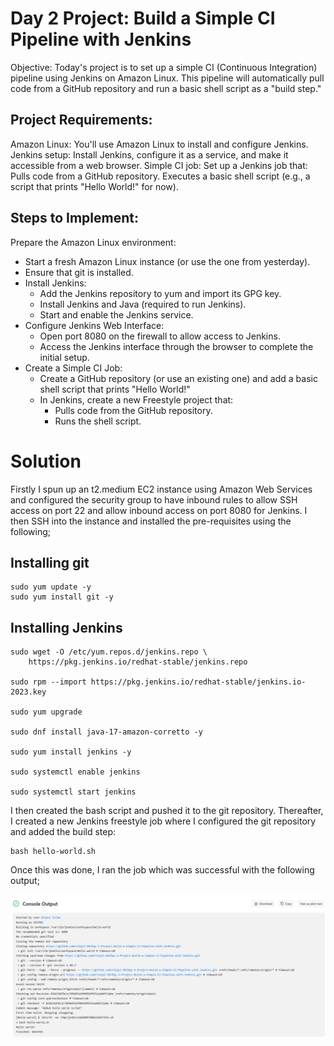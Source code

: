 # Day 2 Project: Build a Simple CI Pipeline with Jenkins
Objective: Today's project is to set up a simple CI (Continuous Integration) pipeline using Jenkins on Amazon Linux. This pipeline will automatically pull code from a GitHub repository and run a basic shell script as a "build step."

## Project Requirements:
Amazon Linux: You'll use Amazon Linux to install and configure Jenkins.
Jenkins setup: Install Jenkins, configure it as a service, and make it accessible from a web browser.
Simple CI job: Set up a Jenkins job that:
Pulls code from a GitHub repository.
Executes a basic shell script (e.g., a script that prints "Hello World!" for now).

## Steps to Implement:
Prepare the Amazon Linux environment:
- Start a fresh Amazon Linux instance (or use the one from yesterday).
- Ensure that git is installed.
- Install Jenkins:
    - Add the Jenkins repository to yum and import its GPG key.
    - Install Jenkins and Java (required to run Jenkins).
    - Start and enable the Jenkins service.
- Configure Jenkins Web Interface:
    - Open port 8080 on the firewall to allow access to Jenkins.
    - Access the Jenkins interface through the browser to complete the initial setup.
- Create a Simple CI Job:
    - Create a GitHub repository (or use an existing one) and add a basic shell script that prints "Hello World!"
    - In Jenkins, create a new Freestyle project that:
        - Pulls code from the GitHub repository.
        - Runs the shell script.

# Solution

Firstly I spun up an t2.medium EC2 instance using Amazon Web Services and configured the security group to have inbound rules to allow SSH access on port 22 and allow inbound access on port 8080 for Jenkins. I then SSH into the instance and installed the pre-requisites using the following;

## Installing git

```
sudo yum update -y
sudo yum install git -y
```

## Installing Jenkins

```
sudo wget -O /etc/yum.repos.d/jenkins.repo \
    https://pkg.jenkins.io/redhat-stable/jenkins.repo

sudo rpm --import https://pkg.jenkins.io/redhat-stable/jenkins.io-2023.key

sudo yum upgrade

sudo dnf install java-17-amazon-corretto -y

sudo yum install jenkins -y

sudo systemctl enable jenkins

sudo systemctl start jenkins
```

I then created the bash script and pushed it to the git repository. Thereafter, I created a new Jenkins freestyle job where I configured the git repository and added the build step:

```
bash hello-world.sh
```

Once this was done, I ran the job which was successful with the following output;

![alt text](<Screenshot 2024-11-14 154108.png>)